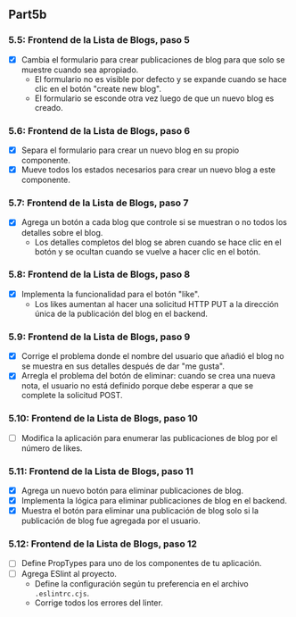 ## Part5b

### 5.5: Frontend de la Lista de Blogs, paso 5
- [x] Cambia el formulario para crear publicaciones de blog para que solo se muestre cuando sea apropiado.
     - El formulario no es visible por defecto y se expande cuando se hace clic en el botón "create new blog".
     - El formulario se esconde otra vez luego de que un nuevo blog es creado.

### 5.6: Frontend de la Lista de Blogs, paso 6
- [x] Separa el formulario para crear un nuevo blog en su propio componente.
- [x] Mueve todos los estados necesarios para crear un nuevo blog a este componente.

### 5.7: Frontend de la Lista de Blogs, paso 7
- [x] Agrega un botón a cada blog que controle si se muestran o no todos los detalles sobre el blog.
     - Los detalles completos del blog se abren cuando se hace clic en el botón y se ocultan cuando se vuelve a hacer clic en el botón.

### 5.8: Frontend de la Lista de Blogs, paso 8
- [x] Implementa la funcionalidad para el botón "like".
     - Los likes aumentan al hacer una solicitud HTTP PUT a la dirección única de la publicación del blog en el backend.

### 5.9: Frontend de la Lista de Blogs, paso 9
- [x] Corrige el problema donde el nombre del usuario que añadió el blog no se muestra en sus detalles después de dar "me gusta".
- [x] Arregla el problema del botón de eliminar: cuando se crea una nueva nota, el usuario no está definido porque debe esperar a que se complete la solicitud POST.

### 5.10: Frontend de la Lista de Blogs, paso 10
- [ ] Modifica la aplicación para enumerar las publicaciones de blog por el número de likes.

### 5.11: Frontend de la Lista de Blogs, paso 11
- [x] Agrega un nuevo botón para eliminar publicaciones de blog.
- [x] Implementa la lógica para eliminar publicaciones de blog en el backend.
- [x] Muestra el botón para eliminar una publicación de blog solo si la publicación de blog fue agregada por el usuario.

### 5.12: Frontend de la Lista de Blogs, paso 12
- [ ] Define PropTypes para uno de los componentes de tu aplicación.
- [ ] Agrega ESlint al proyecto.
     - Define la configuración según tu preferencia en el archivo `.eslintrc.cjs`.
     - Corrige todos los errores del linter.

<!-- ## Part 5a

### 5.1: Frontend de la Lista de Blogs, paso 1
- [x] Implementa la funcionalidad de inicio de sesión en el frontend. El token devuelto con un inicio de sesión exitoso se guarda en el estado `user` de la aplicación.

- Si un usuario no ha iniciado sesión, solo se verá el formulario de inicio de sesión.
- Si el usuario ha iniciado sesión, se muestra el nombre del usuario y una lista de blogs.
- Los detalles de usuario del usuario que inició sesión no tienen que guardarse todavía en el local storage.

### 5.2: Frontend de la Lista de Blogs, paso 2

- [x] Haz que el inicio de sesión sea "permanente" mediante el uso de local storage.
- [x] Implementa una forma de cerrar sesión.
- Asegúrate de que el navegador no recuerde los detalles del usuario después de cerrar la sesión.

### 5.3: Frontend de la Lista de Blogs, paso 3

- [x] Expande tu aplicación para permitir que un usuario que haya iniciado sesión agregue nuevos blogs.

### 5.4: Frontend de la Lista de Blogs, paso 4

- [x] Implementa notificaciones que informen al usuario sobre operaciones exitosas y no exitosas en la parte superior de la página.
- [x] Las notificaciones deben estar visibles durante unos segundos.

### Opcionales: 
- [x] Agregar funcionalidad DELETE
- [x] Mejorar styles de Blog component -->